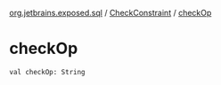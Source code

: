 [org.jetbrains.exposed.sql](../index.md) / [CheckConstraint](index.md) / [checkOp](.)

# checkOp

`val checkOp: String`